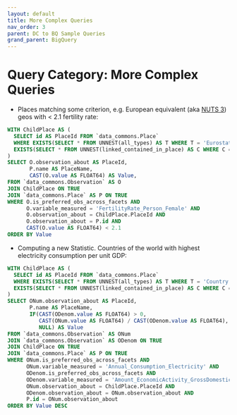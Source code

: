 ```yaml
---
layout: default
title: More Complex Queries
nav_order: 3
parent: DC to BQ Sample Queries
grand_parent: BigQuery
---
```


# Query Category: More Complex Queries

* Places matching some criterion, e.g. European equivalent (aka [NUTS 3](https://en.wikipedia.org/wiki/Nomenclature_of_Territorial_Units_for_Statistics)) geos with < 2.1 fertility rate:

```sql
WITH ChildPlace AS (
  SELECT id AS PlaceId FROM `data_commons.Place`
  WHERE EXISTS(SELECT * FROM UNNEST(all_types) AS T WHERE T = 'EurostatNUTS3') AND
  EXISTS(SELECT * FROM UNNEST(linked_contained_in_place) AS C WHERE C = 'europe')
)
SELECT O.observation_about AS PlaceId,
       P.name AS PlaceName,
       CAST(O.value AS FLOAT64) AS Value,
FROM `data_commons.Observation` AS O
JOIN ChildPlace ON TRUE
JOIN `data_commons.Place` AS P ON TRUE
WHERE O.is_preferred_obs_across_facets AND
      O.variable_measured = 'FertilityRate_Person_Female' AND
      O.observation_about = ChildPlace.PlaceId AND
      O.observation_about = P.id AND
      CAST(O.value AS FLOAT64) < 2.1
ORDER BY Value
```

* Computing a new Statistic. Countries of the world with highest electricity consumption per unit GDP:

```sql
WITH ChildPlace AS (
  SELECT id AS PlaceId FROM `data_commons.Place`
  WHERE EXISTS(SELECT * FROM UNNEST(all_types) AS T WHERE T = 'Country') AND
  EXISTS(SELECT * FROM UNNEST(linked_contained_in_place) AS C WHERE C = 'Earth')
)
SELECT ONum.observation_about AS PlaceId,
       P.name AS PlaceName,
       IF(CAST(ODenom.value AS FLOAT64) > 0,
          CAST(ONum.value AS FLOAT64) / CAST(ODenom.value AS FLOAT64),
          NULL) AS Value
FROM `data_commons.Observation` AS ONum
JOIN `data_commons.Observation` AS ODenom ON TRUE
JOIN ChildPlace ON TRUE
JOIN `data_commons.Place` AS P ON TRUE
WHERE ONum.is_preferred_obs_across_facets AND
      ONum.variable_measured = 'Annual_Consumption_Electricity' AND
      ODenom.is_preferred_obs_across_facets AND
      ODenom.variable_measured = 'Amount_EconomicActivity_GrossDomesticProduction_Nominal' AND
      ONum.observation_about = ChildPlace.PlaceId AND
      ODenom.observation_about = ONum.observation_about AND
      P.id = ONum.observation_about
ORDER BY Value DESC
```
